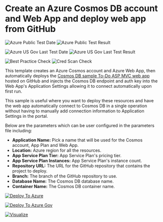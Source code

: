 # Create an Azure Cosmos DB account and Web App and deploy web app from GitHub

![Azure Public Test Date](https://azurequickstartsservice.blob.core.windows.net/badges/101-cosmosdb-webapp/PublicLastTestDate.svg)
![Azure Public Test Result](https://azurequickstartsservice.blob.core.windows.net/badges/101-cosmosdb-webapp/PublicDeployment.svg)

![Azure US Gov Last Test Date](https://azurequickstartsservice.blob.core.windows.net/badges/101-cosmosdb-webapp/FairfaxLastTestDate.svg)
![Azure US Gov Last Test Result](https://azurequickstartsservice.blob.core.windows.net/badges/101-cosmosdb-webapp/FairfaxDeployment.svg)

![Best Practice Check](https://azurequickstartsservice.blob.core.windows.net/badges/101-cosmosdb-webapp/BestPracticeResult.svg)
![Cred Scan Check](https://azurequickstartsservice.blob.core.windows.net/badges/101-cosmosdb-webapp/CredScanResult.svg)

This template creates an Azure Cosmos account and Azure Web App, then automatically deploys the [Cosmos DB sample To-Do ASP MVC web app](https://github.com/Azure-Samples/cosmos-dotnet-core-todo-app) hosted on GitHub and injects the Cosmos DB endpoint and auth key into the Web App's Application Settings allowing it to connect automatically upon first run.

This sample is useful where you want to deploy these resources and have the web app automatically connect to Cosmos DB in a single operation without having to manually add connection information to Application Settings in the portal.

Below are the parameters which can be user configured in the parameters file including:

- **Application Name:** Pick a name that will be used for the Cosmos account, App Plan and Web App.
- **Location:** Azure region for all the resources.
- **App Service Plan Tier:** App Service Plan's pricing tier.
- **App Service Plan Instances:** App Service Plan's instance count.
- **Repository URL:** The URL for the GitHub repository that contains the project to deploy.
- **Branch:** The branch of the GitHub repository to use.
- **Database Name:** The Cosmos DB database name.
- **Container Name:** The Cosmos DB container name.

[![Deploy To Azure](https://raw.githubusercontent.com/fathym-it/azure-quickstart-templates/master/1-CONTRIBUTION-GUIDE/images/deploytoazure.svg?sanitize=true)](https://portal.azure.com/#create/Microsoft.Template/uri/https%3A%2F%2Fraw.githubusercontent.com%2Ffathym-it%2Fazure-quickstart-templates%2Fmaster%2F101-cosmosdb-webapp%2Fazuredeploy.json)

[![Deploy To Azure Gov](https://raw.githubusercontent.com/fathym-it/azure-quickstart-templates/master/1-CONTRIBUTION-GUIDE/images/deploytoazuregov.svg?sanitize=true)](https://portal.azure.us/#create/Microsoft.Template/uri/https%3A%2F%2Fraw.githubusercontent.com%2Ffathym-it%2Fazure-quickstart-templates%2Fmaster%2F101-cosmosdb-webapp%2Fazuredeploy.json)

[![Visualize](https://raw.githubusercontent.com/fathym-it/azure-quickstart-templates/master/1-CONTRIBUTION-GUIDE/images/visualizebutton.svg?sanitize=true)](http://armviz.io/#/?load=https%3A%2F%2Fraw.githubusercontent.com%2Ffathym-it%2Fazure-quickstart-templates%2Fmaster%2F101-cosmosdb-webapp%2Fazuredeploy.json)
